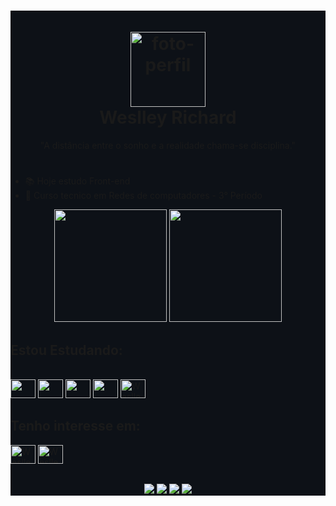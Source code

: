 <main style="background-color: 0d1117;">
  <h1 align="center">
    <br>
    <img src="https://avatars.githubusercontent.com/u/117620005?v=4" alt="foto-perfil" width="120"/>
    <br>
    Weslley Richard
    <br>
  </h1>
  <p align="center">"A distância entre o sonho e a realidade chama-se disciplina."</p>
  <h1></h1>
  
  <!-- Aperta windowns + . -->
  - 📚 Hoje estudo Front-end
  - 📖 Curso tecnico em Redes de computadores - 3° Período
  
  <div align="center">
    <img height="180em" src="https://github-readme-stats.vercel.app/api?username=weslleyrichardi&show_icons=true&theme=radical"/>
    <img height="180em" src="https://github-readme-stats.vercel.app/api/top-langs/?username=weslleyrichardi&layout=compact&theme=radical">
  </div>
  
  ## Estou Estudando:
  <div style="display: inline_block;"><br>
    <img  height="30" width="40" src="https://cdn.jsdelivr.net/gh/devicons/devicon/icons/html5/html5-original.svg" />
    <img  height="30" width="40" src="https://cdn.jsdelivr.net/gh/devicons/devicon/icons/css3/css3-original.svg"/>
    <img  height="30" width="40" src="https://cdn.jsdelivr.net/gh/devicons/devicon/icons/javascript/javascript-original.svg"/>
    <img  height="30" width="40" src="https://cdn.jsdelivr.net/gh/devicons/devicon/icons/python/python-original.svg" />
    <img alt="Weslley-njs" height="30" width="40" src="https://cdn.jsdelivr.net/gh/devicons/devicon/icons/nodejs/nodejs-original.svg" />
  </div>
  
  ## Tenho interesse em:
  <div>
    <img alt="Weslley-ts" height="30" width="40" src="https://cdn.jsdelivr.net/gh/devicons/devicon/icons/typescript/typescript-original.svg" />
    <img alt="Weslley-react" height="30" width="40" src="https://cdn.jsdelivr.net/gh/devicons/devicon/icons/react/react-original.svg" />
  </div>
  
  ##
  <div align="center">
    <a href="https://instagram.com/dev.weslleyrichard" target="_blank"><img src="https://img.shields.io/badge/Instagram-E4405F?style=for-the-badge&logo=instagram&logoColor=white"/></a>
    <a href="https://www.linkedin.com/in/weslley-richard/" target="_blank"><img src="https://img.shields.io/badge/LinkedIn-0077B5?style=for-the-badge&logo=linkedin&logoColor=white"/></a>
    <a href="https://discord.gg/Hm47gvEpQQ" target="_blank"><img src="https://img.shields.io/badge/Discord-7289DA?style=for-the-badge&logo=discord&logoColor=white"/></a>
    <a href="https://www.youtube.com/@dev.weslleyrichard" target="_blank"><img src="https://img.shields.io/badge/YouTube-FF0000?style=for-thebadge&logo=youtube&logoColor=white"/></a>
  </div>
</main>
